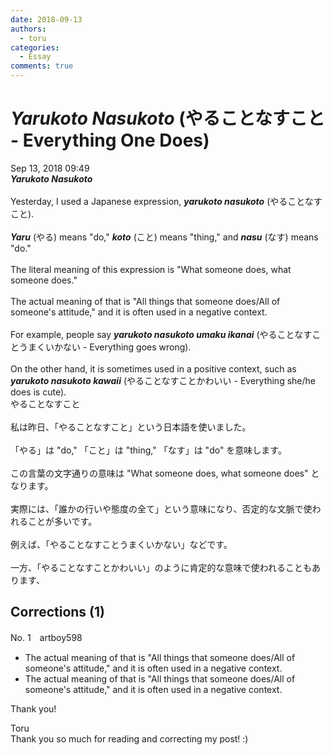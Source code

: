 ```yaml
---
date: 2018-09-13
authors:
  - toru
categories:
  - Essay
comments: true
---
```


# <strong><em>Yarukoto Nasukoto</strong></em> (やることなすこと - Everything One Does)
<div class="date">Sep 13, 2018 09:49</div>
<div id="post"><div id="body_show_ori">
<strong><em>Yarukoto Nasukoto</strong></em><br/><br/>Yesterday, I used a Japanese expression, <strong><em>yarukoto nasukoto</em></strong> (やることなすこと).<br/><br/><strong><em>Yaru</em></strong> (やる) means "do," <strong><em>koto</em></strong> (こと) means "thing," and <strong><em>nasu</em></strong> (なす) means "do."<br/><br/>The literal meaning of this expression is "What someone does, what someone does."<br/><br/>The actual meaning of that is "All things that someone does/All of someone's attitude," and it is often used in a negative context.<br/><br/>For example, people say <strong><em>yarukoto nasukoto umaku ikanai</em></strong> (やることなすことうまくいかない - Everything goes wrong).<br/><br/>On the other hand, it is sometimes used in a positive context, such as <strong><em>yarukoto nasukoto kawaii</em></strong> (やることなすことかわいい - Everything she/he does is cute).
</div></div>

<!-- more -->

<div id="post_ja"><div id="body_show_mo">
やることなすこと<br/><br/>私は昨日、「やることなすこと」という日本語を使いました。<br/><br/>「やる」は "do," 「こと」は "thing," 「なす」は "do" を意味します。<br/><br/>この言葉の文字通りの意味は "What someone does, what someone does" となります。<br/><br/>実際には、「誰かの行いや態度の全て」という意味になり、否定的な文脈で使われることが多いです。<br/><br/>例えば、「やることなすことうまくいかない」などです。<br/><br/>一方、「やることなすことかわいい」のように肯定的な意味で使われることもあります、
</div></div>

## Corrections (1)
<div id="block"><div class="first_name"> No. 1　<span class="just_name">artboy598</span></div><div id="block2">
<ul class="correction_field">
<li class="incorrect">The actual meaning of that is "All things that someone does/All of someone's attitude," and it is often used in a negative context.</li>
<li class="corrected correct">
The actual meaning <span class="sline"><span class="f_gray">of that</span></span> is "All things that someone does/All of someone's attitude," and it is often used in a negative context.
</li>
</ul>
<p class="comment_small">
 Thank you!
</p>

</div><div class="name"><span class="just_name">Toru</span><br>
Thank you so much for reading and correcting my post! :)
</div>
</div>
